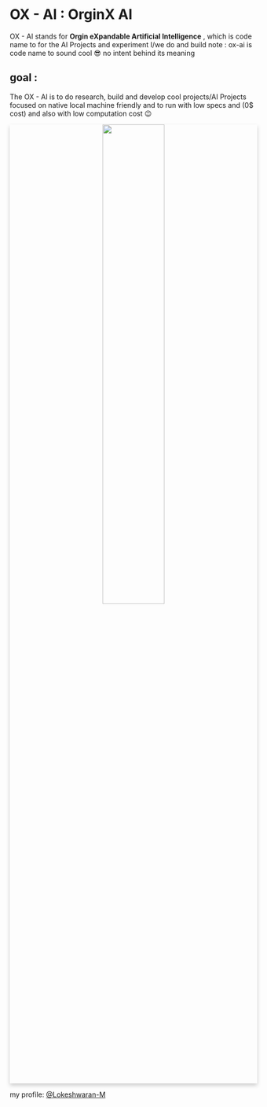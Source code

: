 
# OX - AI  : OrginX AI

OX - AI stands for **Orgin eXpandable Artificial Intelligence** , which is code name to for the AI Projects and experiment I/we do and build 
note : ox-ai is code name to sound cool 😎 no intent behind its meaning 

## goal :
The OX - AI is to do research, build and develop cool projects/AI Projects focused on native local machine friendly and to run with low specs and (0$ cost) and also with low computation cost 😉 


<a  href="https://github.com/ox-ai">
<div align="center" style="box-shadow: 0 4px 8px 0 rgba(0, 0, 0, 0.2);">
<img src="https://github.com/ox-ai/.github/assets/80915494/85e91e19-80a6-443a-a532-eccb3de4de9d" width="50%" height="50%" >
</div>
</a>

my profile:
[@Lokeshwaran-M](https://github.com/Lokeshwaran-M)
